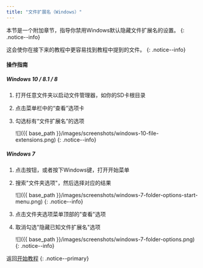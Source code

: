 ```yaml
---
title: "文件扩展名（Windows）"
---
```


本节是一个附加章节，指导你禁用Windows默认隐藏文件扩展名的设置。
{: .notice--info}

这会使你在接下来的教程中更容易找到教程中提到的文件。
{: .notice--info}

#### 操作指南

##### Windows 10 / 8.1 / 8

1. 打开任意文件夹以启动文件管理器，如你的SD卡根目录
1. 点击菜单栏中的“查看”选项卡
1. 勾选标有“文件扩展名”的选项

    ![]({{ base_path }}/images/screenshots/windows-10-file-extensions.png)
    {: .notice--info}

##### Windows 7

1. 点击按钮，或者按下Windows键，打开开始菜单
1. 搜索"文件夹选项"，然后选择对应的结果

    ![]({{ base_path }}/images/screenshots/windows-7-folder-options-start-menu.png)
    {: .notice--info}

1. 点击文件夹选项菜单顶部的"查看"选项
1. 取消勾选"隐藏已知文件扩展名"选项

    ![]({{ base_path }}/images/screenshots/windows-7-folder-options.png)
    {: .notice--info}

返回[开始教程](get-started)
{: .notice--primary}
